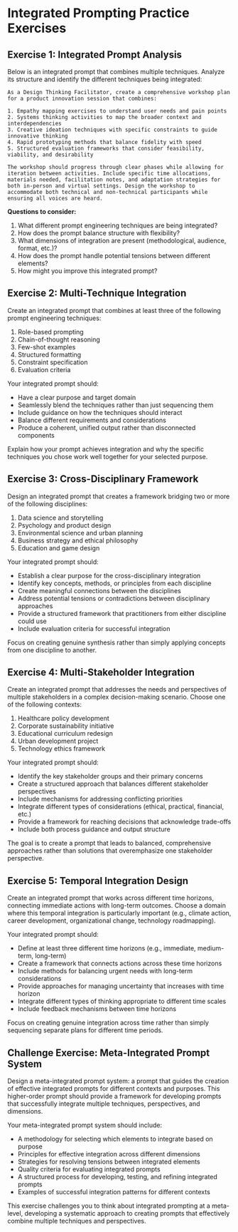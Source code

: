 # Integrated Prompting Practice Exercises

## Exercise 1: Integrated Prompt Analysis

Below is an integrated prompt that combines multiple techniques. Analyze its structure and identify the different techniques being integrated:

```
As a Design Thinking Facilitator, create a comprehensive workshop plan for a product innovation session that combines:

1. Empathy mapping exercises to understand user needs and pain points
2. Systems thinking activities to map the broader context and interdependencies
3. Creative ideation techniques with specific constraints to guide innovative thinking
4. Rapid prototyping methods that balance fidelity with speed
5. Structured evaluation frameworks that consider feasibility, viability, and desirability

The workshop should progress through clear phases while allowing for iteration between activities. Include specific time allocations, materials needed, facilitation notes, and adaptation strategies for both in-person and virtual settings. Design the workshop to accommodate both technical and non-technical participants while ensuring all voices are heard.
```

**Questions to consider:**
1. What different prompt engineering techniques are being integrated?
2. How does the prompt balance structure with flexibility?
3. What dimensions of integration are present (methodological, audience, format, etc.)?
4. How does the prompt handle potential tensions between different elements?
5. How might you improve this integrated prompt?

## Exercise 2: Multi-Technique Integration

Create an integrated prompt that combines at least three of the following prompt engineering techniques:

1. Role-based prompting
2. Chain-of-thought reasoning
3. Few-shot examples
4. Structured formatting
5. Constraint specification
6. Evaluation criteria

Your integrated prompt should:
- Have a clear purpose and target domain
- Seamlessly blend the techniques rather than just sequencing them
- Include guidance on how the techniques should interact
- Balance different requirements and considerations
- Produce a coherent, unified output rather than disconnected components

Explain how your prompt achieves integration and why the specific techniques you chose work well together for your selected purpose.

## Exercise 3: Cross-Disciplinary Framework

Design an integrated prompt that creates a framework bridging two or more of the following disciplines:

1. Data science and storytelling
2. Psychology and product design
3. Environmental science and urban planning
4. Business strategy and ethical philosophy
5. Education and game design

Your integrated prompt should:
- Establish a clear purpose for the cross-disciplinary integration
- Identify key concepts, methods, or principles from each discipline
- Create meaningful connections between the disciplines
- Address potential tensions or contradictions between disciplinary approaches
- Provide a structured framework that practitioners from either discipline could use
- Include evaluation criteria for successful integration

Focus on creating genuine synthesis rather than simply applying concepts from one discipline to another.

## Exercise 4: Multi-Stakeholder Integration

Create an integrated prompt that addresses the needs and perspectives of multiple stakeholders in a complex decision-making scenario. Choose one of the following contexts:

1. Healthcare policy development
2. Corporate sustainability initiative
3. Educational curriculum redesign
4. Urban development project
5. Technology ethics framework

Your integrated prompt should:
- Identify the key stakeholder groups and their primary concerns
- Create a structured approach that balances different stakeholder perspectives
- Include mechanisms for addressing conflicting priorities
- Integrate different types of considerations (ethical, practical, financial, etc.)
- Provide a framework for reaching decisions that acknowledge trade-offs
- Include both process guidance and output structure

The goal is to create a prompt that leads to balanced, comprehensive approaches rather than solutions that overemphasize one stakeholder perspective.

## Exercise 5: Temporal Integration Design

Create an integrated prompt that works across different time horizons, connecting immediate actions with long-term outcomes. Choose a domain where this temporal integration is particularly important (e.g., climate action, career development, organizational change, technology roadmapping).

Your integrated prompt should:
- Define at least three different time horizons (e.g., immediate, medium-term, long-term)
- Create a framework that connects actions across these time horizons
- Include methods for balancing urgent needs with long-term considerations
- Provide approaches for managing uncertainty that increases with time horizon
- Integrate different types of thinking appropriate to different time scales
- Include feedback mechanisms between time horizons

Focus on creating genuine integration across time rather than simply sequencing separate plans for different time periods.

## Challenge Exercise: Meta-Integrated Prompt System

Design a meta-integrated prompt system: a prompt that guides the creation of effective integrated prompts for different contexts and purposes. This higher-order prompt should provide a framework for developing prompts that successfully integrate multiple techniques, perspectives, and dimensions.

Your meta-integrated prompt system should include:
- A methodology for selecting which elements to integrate based on purpose
- Principles for effective integration across different dimensions
- Strategies for resolving tensions between integrated elements
- Quality criteria for evaluating integrated prompts
- A structured process for developing, testing, and refining integrated prompts
- Examples of successful integration patterns for different contexts

This exercise challenges you to think about integrated prompting at a meta-level, developing a systematic approach to creating prompts that effectively combine multiple techniques and perspectives.
